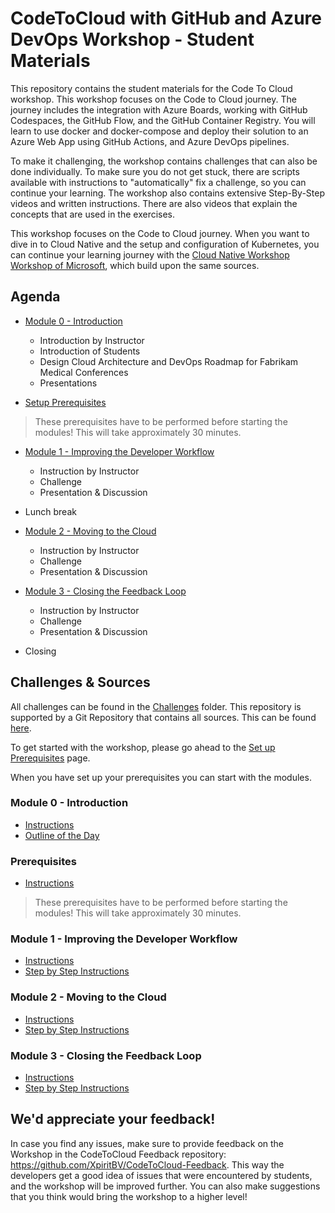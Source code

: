 # CodeToCloud with GitHub and Azure DevOps Workshop - Student Materials

This repository contains the student materials for the Code To Cloud workshop. This workshop focuses on the Code to Cloud journey. The journey includes the integration with Azure Boards, working with GitHub Codespaces, the GitHub Flow, and the GitHub Container Registry. You will learn to use docker and docker-compose and deploy their solution to an Azure Web App using GitHub Actions, and Azure DevOps pipelines.

To make it challenging, the workshop contains challenges that can also be done individually. To make sure you do not get stuck, there are scripts available with instructions to "automatically" fix a challenge, so you can continue your learning. The workshop also contains extensive Step-By-Step videos and written instructions. There are also videos that explain the concepts that are used in the exercises.

This workshop focuses on the Code to Cloud journey. When you want to dive in to Cloud Native and the setup and configuration of Kubernetes, you can continue your learning journey with the [Cloud Native Workshop Workshop of Microsoft](https://github.com/microsoft/Cloud-Native-In-a-Day), which build upon the same sources. 


## Agenda


 - [Module 0 - Introduction](/Challenges/Module0-Introduction/Introduction.md)
   - Introduction by Instructor
   - Introduction of Students
   - Design Cloud Architecture and DevOps Roadmap for Fabrikam Medical Conferences
   - Presentations

 - [Setup Prerequisites](/Challenges/Prerequisites/Readme.md)
 > These prerequisites have to be performed before starting the modules! This will take approximately 30 minutes.

 - [Module 1 - Improving the Developer Workflow](/Challenges/Module1-ImprovingDeveloperFlow/ImprovingDeveloperWorkflow.md)
   - Instruction by Instructor
   - Challenge
   - Presentation & Discussion

 - Lunch break

 - [Module 2 - Moving to the Cloud](/Challenges/Module2-MovingToTheCloud/MovingToTheCloud.md)
   - Instruction by Instructor
   - Challenge
   - Presentation & Discussion

 - [Module 3 - Closing the Feedback Loop](/Challenges/Module3-ClosingTheFeedbackLoop/ClosingTheFeedbackloop.md)
   - Instruction by Instructor
   - Challenge
   - Presentation & Discussion
 - Closing

## Challenges & Sources
All challenges can be found in the [Challenges](/Challenges/README.md) folder. This repository is supported by a Git Repository that contains all sources. This can be found [here](https://github.com/XpiritBV/CodeToCloud-Source). 

To get started with the workshop, please go ahead to the [Set up Prerequisites](/Challenges/Prerequisites/Readme.md) page.

When you have set up your prerequisites you can start with the modules.

### Module 0 - Introduction
- [Instructions](Challenges/Module0-Introduction/Introduction.md)
- [Outline of the Day](/TrainerMaterials/Presentations/OutlineOfTheDay.pptx)

### Prerequisites
- [Instructions](Challenges/Prerequisites/Readme.md)
> These prerequisites have to be performed before starting the modules! This will take approximately 30 minutes.
### Module 1 - Improving the Developer Workflow
- [Instructions](Challenges/Module1-ImprovingDeveloperFlow/ImprovingDeveloperWorkflow.md)
- [Step by Step Instructions](Challenges/Module1-ImprovingDeveloperFlow/Step-By-Step/Readme.md)

### Module 2 - Moving to the Cloud
- [Instructions](Challenges/Module2-MovingToTheCloud/MovingToTheCloud.md)
- [Step by Step Instructions](Challenges/Module2-MovingToTheCloud/Step-By-Step/Readme.md)

### Module 3 - Closing the Feedback Loop
- [Instructions](Challenges/Module3-ClosingTheFeedbackLoop/ClosingTheFeedbackloop.md)
- [Step by Step Instructions](Challenges/Module3-ClosingTheFeedbackLoop/Step-By-Step/Readme.md)

## We'd appreciate your feedback!
In case you find any issues, make sure to provide feedback on the Workshop in the CodeToCloud Feedback repository: https://github.com/XpiritBV/CodeToCloud-Feedback. This way the developers get a good idea of issues that were encountered by students, and the workshop will be improved further. You can also make suggestions that you think would bring the workshop to a higher level!